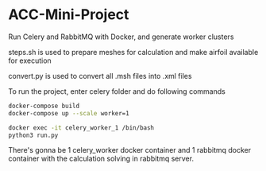 # ACC-Mini-Project

Run Celery and RabbitMQ with Docker, and generate worker clusters

steps.sh is used to prepare meshes for calculation and make airfoil available for execution

convert.py is used to convert all .msh files into .xml files

To run the project, enter celery folder and do following commands
```bash
docker-compose build
docker-compose up --scale worker=1

docker exec -it celery_worker_1 /bin/bash
python3 run.py
```
There's gonna be 1 celery_worker docker container and 1 rabbitmq docker container with the calculation solving in rabbitmq server.
